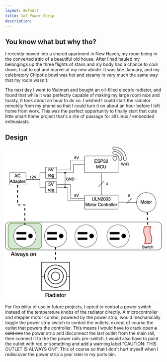 ```yaml
---
layout: default
title: IoT Power Strip
description: 
---
```


## You know what but why tho? 

I recently moved into a shared apartment in New Haven, my room being in the converted attic of a beautiful old house. After I had hauled my belongings up
the three flights of stairs and my body had a chance to cool down, I sat to eat and marvel at my new abode. It was late January, and my celebratory Chipotle bowl was hot and steamy in very much the same way that my room wasn't. 

The next day I went to Walmart and bought an oil-filled electric radiator, and found that while it was perfectly capable of making my large room nice and toasty, it took about an hour to do so. I 
wished I could start the radiator remotely from my phone so that I could turn it on about an hour before I left home from work. This was the perfect opportunity to finally start 
that cute little smart home project that's a rite of passage for all Linux / embedded enthusiasts. 

## Design
![iot-heat-diagram](https://raw.githubusercontent.com/carlos-vaz/carlos-vaz.github.io/main/images/iot-heat.png)  

For flexibility of use in future projects, I opted to control a power switch  instead of the temperature knobs of the radiator directly. A microcontroller and stepper motor combo, powered by the power strip, would mechanically toggle the power strip switch to control the outlets, except of course the outlet that powers the controller. This means I would have to crack open ~~a cold one~~ the power strip and disconnect
the last outlet from the main rail, then connect it to the the power rails pre-switch. I would also have to paint the outlet with red or something and add a warning label "CAUTION: THIS OUTLET IS ALWAYS ON!". This of course so that I don't hurt myself when I rediscover the power strip a year later in my parts bin. 
